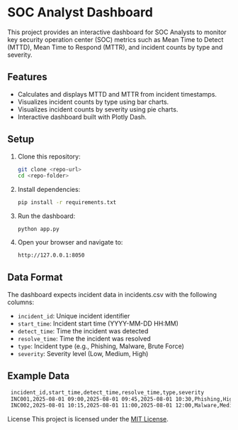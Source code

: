 # SOC Analyst Dashboard

This project provides an interactive dashboard for SOC Analysts to monitor key security operation center (SOC) metrics such as Mean Time to Detect (MTTD), Mean Time to Respond (MTTR), and incident counts by type and severity.

## Features

- Calculates and displays MTTD and MTTR from incident timestamps.
- Visualizes incident counts by type using bar charts.
- Visualizes incident counts by severity using pie charts.
- Interactive dashboard built with Plotly Dash.

## Setup

1. Clone this repository:

    ```bash
    git clone <repo-url>
    cd <repo-folder>
2. Install dependencies:

   ```bash
   pip install -r requirements.txt
3. Run the dashboard:

   ```bashe
   python app.py
4. Open your browser and navigate to:

   ```bash
   http://127.0.0.1:8050
## Data Format
The dashboard expects incident data in incidents.csv with the following columns:

- `incident_id`: Unique incident identifier
- `start_time`: Incident start time (YYYY-MM-DD HH:MM)
- `detect_time`: Time the incident was detected
- `resolve_time`: Time the incident was resolved
- `type`: Incident type (e.g., Phishing, Malware, Brute Force)
- `severity`: Severity level (Low, Medium, High)

## Example Data

   ```bash
    incident_id,start_time,detect_time,resolve_time,type,severity
    INC001,2025-08-01 09:00,2025-08-01 09:45,2025-08-01 10:30,Phishing,High
    INC002,2025-08-01 10:15,2025-08-01 11:00,2025-08-01 12:00,Malware,Medium
   ```

License
This project is licensed under the [MIT License](LICENSE).
